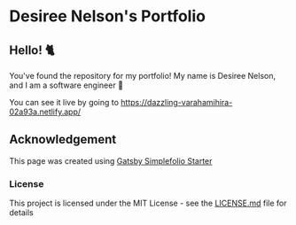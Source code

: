 # Desiree Nelson's Portfolio

## Hello! :cat2:

You've found the repository for my portfolio! My name is Desiree Nelson, and I am a software engineer :space_invader:

You can see it live by going to
https://dazzling-varahamihira-02a93a.netlify.app/

## Acknowledgement

This page was created using [Gatsby Simplefolio Starter](https://img.shields.io/github/license/cobidev/gatsby-simplefolio?color=blue)

### License

This project is licensed under the MIT License - see the [LICENSE.md](LICENSE.md) file for details
